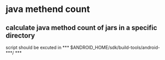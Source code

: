 # java methend count
## calculate java method count of jars in a specific directory
script should be excuted in *** $ANDROID_HOME/sdk/build-tools/android-\*\*\*/ ***

